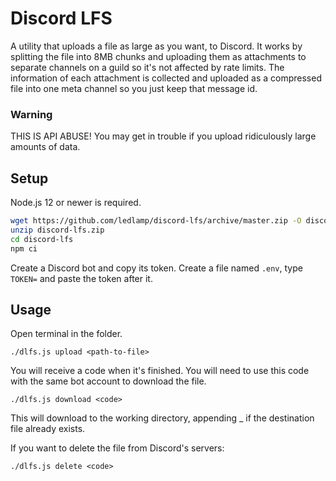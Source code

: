 # Discord LFS
A utility that uploads a file as large as you want, to Discord. It works by splitting the file into 8MB chunks and uploading them as attachments to separate channels on a guild so it's not affected by rate limits. The information of each attachment is collected and uploaded as a compressed file into one meta channel so you just keep that message id.

### Warning
THIS IS API ABUSE! You may get in trouble if you upload ridiculously large amounts of data.

## Setup
Node.js 12 or newer is required.
```sh
wget https://github.com/ledlamp/discord-lfs/archive/master.zip -O discord-lfs.zip
unzip discord-lfs.zip
cd discord-lfs
npm ci
```
Create a Discord bot and copy its token. Create a file named `.env`, type `TOKEN=` and paste the token after it.

## Usage
Open terminal in the folder.
```
./dlfs.js upload <path-to-file>
```
You will receive a code when it's finished. You will need to use this code with the same bot account to download the file.
```
./dlfs.js download <code>
```
This will download to the working directory, appending _ if the destination file already exists.

If you want to delete the file from Discord's servers:
```
./dlfs.js delete <code>
```
